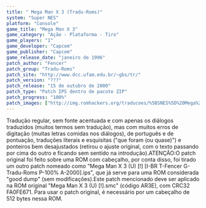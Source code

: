 ```yaml
---
title: " Mega Man X 3 (Tradu-Roms)"
system: "Super NES"
platform: "Console"
game_title: "Mega Man X 3"
game_category: "Ação - Plataforma - Tiro"
game_players: "1"
game_developer: "Capcom"
game_publisher: "Capcom"
game_release_date: "janeiro de 1996"
patch_author: "Fencer"
patch_group: "Tradu-Roms"
patch_site: "http://www.dcc.ufam.edu.br/~gbs/tr/"
patch_version: "???"
patch_release: "15 de outubro de 2000"
patch_type: "Patch IPS dentro de pacote ZIP"
patch_progress: "100%"
patch_images: ["http://img.romhackers.org/traducoes/%5BSNES%5D%20Mega%20Man%20X%203%20-%201.png","http://img.romhackers.org/traducoes/%5BSNES%5D%20Mega%20Man%20X%203%20-%20Tradu-Roms%20-%202.png","http://img.romhackers.org/traducoes/%5BSNES%5D%20Mega%20Man%20X%203%20-%20Tradu-Roms%20-%203.png"]
---
```

Tradução regular, sem fonte acentuada e com apenas os diálogos traduzidos (muitos termos sem tradução), mas com muitos erros de digitação (muitas letras comidas nos diálogos), de português e de pontuação, traduções literais e esquisitas ("que foram (ou quase)") e ponteiros bem desajustados (retirou o ajuste original, com o texto passando por cima do outro e ficando sem sentido na introdução).ATENÇÃO:O patch original foi feito sobre uma ROM com cabeçalho, por conta disso, foi tirado um outro patch nomeado como "Mega Man X 3 (U) [!] [I-BR T-Fencer G-Tradu-Roms P-100% A-2000].ips", que já serve para uma ROM considerada "good dump" (sem modificações).Este patch mencionado deve ser aplicado na ROM original "Mega Man X 3 (U) [!].smc" (código AR3E), com CRC32 FA0FE671. Para usar o patch original, é necessário por um cabeçalho de 512 bytes nessa ROM.